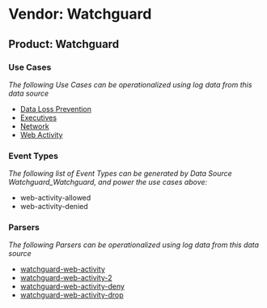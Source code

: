Vendor: Watchguard
==================
Product: Watchguard
-------------------

### Use Cases

_The following Use Cases can be operationalized using log data from this data source_

* [Data Loss Prevention](../UseCases/usecase_data_loss_prevention.md)
* [Executives](../UseCases/usecase_executives.md)
* [Network](../UseCases/usecase_network.md)
* [Web Activity](../UseCases/usecase_web_activity.md)


### Event Types

_The following list of Event Types can be generated by Data Source Watchguard_Watchguard, and power the use cases above:_

- web-activity-allowed
- web-activity-denied


### Parsers

_The following Parsers can be operationalized using log data from this data source_

* [watchguard-web-activity](../Parsers/parserContent_watchguard-web-activity.md)
* [watchguard-web-activity-2](../Parsers/parserContent_watchguard-web-activity-2.md)
* [watchguard-web-activity-deny](../Parsers/parserContent_watchguard-web-activity-deny.md)
* [watchguard-web-activity-drop](../Parsers/parserContent_watchguard-web-activity-drop.md)
